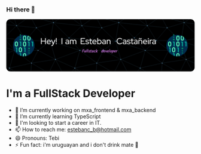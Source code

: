 ### Hi there 👋
![Header](./github-header-image.png)

# I'm a FullStack Developer

- 🔭 I’m currently working on mxa_frontend & mxa_backend
- 🌱 I’m currently learning TypeScript
- 🚀 I'm looking to start a career in IT.
- 📫 How to reach me: estebanc_b@hotmail.com  
- 😄 Pronouns: Tebi
- ⚡ Fun fact: i'm uruguayan and i don't drink mate 🧉



<!--START_SECTION:waka-->

<!--END_SECTION:waka-->
